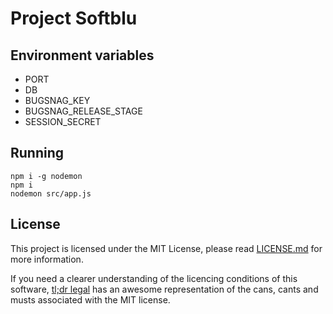 # Project Softblu

## Environment variables

- PORT
- DB
- BUGSNAG_KEY
- BUGSNAG_RELEASE_STAGE
- SESSION_SECRET

## Running

```
npm i -g nodemon
npm i
nodemon src/app.js
```

## License

This project is licensed under the MIT License, please read [LICENSE.md](LICENSE.md) for more information.

If you need a clearer understanding of the licencing conditions of this software, [tl;dr legal](https://www.tldrlegal.com/l/mit)
has an awesome representation of the cans, cants and musts associated with the MIT license.